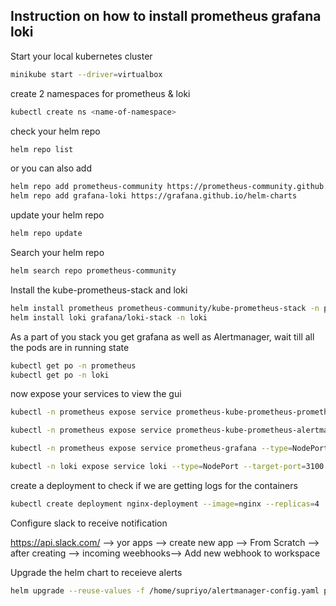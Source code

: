 ## Instruction on how to install prometheus grafana loki

Start your local kubernetes cluster

```sh
minikube start --driver=virtualbox
```

create 2 namespaces for prometheus & loki

```sh
kubectl create ns <name-of-namespace>
```
check your helm repo

```sh
helm repo list
```
or you can also add
```sh
helm repo add prometheus-community https://prometheus-community.github.io/helm-charts
helm repo add grafana-loki https://grafana.github.io/helm-charts
```
update your helm repo
```sh
helm repo update
```
Search your helm repo 
```sh
helm search repo prometheus-community
```

Install the kube-prometheus-stack and loki

```sh
helm install prometheus prometheus-community/kube-prometheus-stack -n prometheus
helm install loki grafana/loki-stack -n loki
```

As a part of you stack you get grafana as well as Alertmanager, wait till all the pods are in running state
```sh
kubectl get po -n prometheus
kubectl get po -n loki
```

now expose your services to view the gui

```sh
kubectl -n prometheus expose service prometheus-kube-prometheus-prometheus --type=NodePort --target-port=9090 --name prometheus-svc-ext

kubectl -n prometheus expose service prometheus-kube-prometheus-alertmanager --type=NodePort --target-port=9093 --name=alertmanager-svc-ext

kubectl -n prometheus expose service prometheus-grafana --type=NodePort --target-port=3000 --name=grafana-svc-ext

kubectl -n loki expose service loki --type=NodePort --target-port=3100 --name=loki-svc-ext

```

create a deployment to check if we are getting logs for the containers

```sh
kubectl create deployment nginx-deployment --image=nginx --replicas=4
```

Configure slack to receive notification

https://api.slack.com/ --> yor apps --> create new app --> From Scratch --> after creating --> incoming weebhooks--> Add new webhook to workspace

Upgrade the helm chart to receieve alerts
```sh
helm upgrade --reuse-values -f /home/supriyo/alertmanager-config.yaml prometheus prometheus-community/kube-prometheus-stack -n prometheus
```

